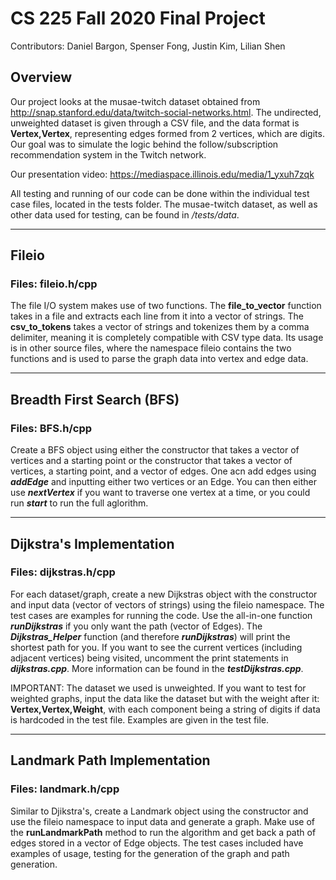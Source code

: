# CS 225 Fall 2020 Final Project
Contributors: Daniel Bargon, Spenser Fong, Justin Kim, Lilian Shen

## Overview
Our project looks at the musae-twitch dataset obtained from http://snap.stanford.edu/data/twitch-social-networks.html. The undirected, unweighted dataset is given through a CSV file, and the data format is **Vertex,Vertex**, representing edges formed from 2 vertices, which are digits. Our goal was to simulate the logic behind the follow/subscription recommendation system in the Twitch network.

Our presentation video: https://mediaspace.illinois.edu/media/1_yxuh7zqk

All testing and running of our code can be done within the individual test case files, located in the tests folder. The musae-twitch dataset, as well as other data used for testing, can be found in */tests/data*.
- - - -
## Fileio
### Files: fileio.h/cpp

The file I/O system makes use of two functions. The **file_to_vector** function takes in a file and extracts each line from it into a vector of strings. The **csv_to_tokens** takes a vector of strings and tokenizes them by a comma delimiter, meaning it is completely compatible with CSV type data. Its usage is in other source files, where the namespace fileio contains the two functions and is used to parse the graph data into vertex and edge data.
- - - -
## Breadth First Search (BFS)
### Files: BFS.h/cpp
Create a BFS object using either the constructor that takes a vector of vertices and a starting point or the constructor that takes a vector of vertices, a starting point, and a vector of edges. One acn add edges using ***addEdge*** and inputting either two vertices or an Edge. You can then either use ***nextVertex*** if you want to traverse one vertex at a time, or you could run ***start*** to run the full aglorithm.
- - - -
## Dijkstra's Implementation
### Files: dijkstras.h/cpp
For each dataset/graph, create a new Dijkstras object with the constructor and input data (vector of vectors of strings) using the fileio namespace. The test cases are examples for running the code. Use the all-in-one function ***runDijkstras*** if you only want the path (vector of Edges). The ***Dijkstras_Helper*** function (and therefore ***runDijkstras***) will print the shortest path for you. If you want to see the current vertices (including adjacent vertices) being visited, uncomment the print statements in ***dijkstras.cpp***. More information can be found in the ***testDijkstras.cpp***.

IMPORTANT: The dataset we used is unweighted. If you want to test for weighted graphs, input the data like the dataset but with the weight after it: **Vertex,Vertex,Weight**, with each component being a string of digits if data is hardcoded in the test file. Examples are given in the test file.
- - - -
## Landmark Path Implementation
### Files: landmark.h/cpp
Similar to Djikstra's, create a Landmark object using the constructor and use the fileio namespace to input data and generate a graph. Make use of the **runLandmarkPath** method to run the algorithm and get back a path of edges stored in a vector of Edge objects. The test cases included have examples of usage, testing for the generation of the graph and path generation. 
